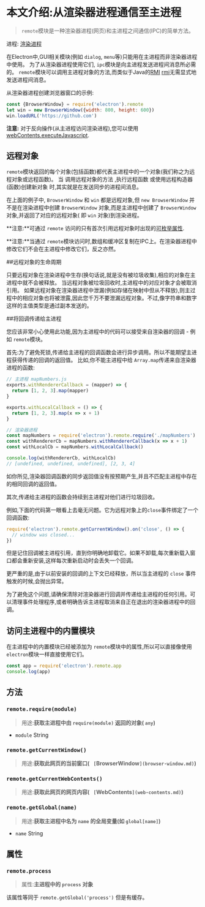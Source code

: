 # 本文介绍:从渲染器进程通信至主进程

> `remote`模块是一种渲染器进程(网页)和主进程之间通信(IPC)的简单方法。

进程: [渲染进程](../glossary.md#renderer-process)      

在Electron中,GUI相关模块(例如 `dialog`, `menu`等)只能用在主进程而非渲染器进程中使用。
为了从渲染器进程使用它们, `ipc`模块是向主进程发送进程间消息所必需的。
 `remote`模块可以调用主进程对象的方法,而类似于Java的[RMI] [rmi]无需显式地发送进程间消息。

从渲染器进程创建浏览器窗口的示例:

```JavaScript
const {BrowserWindow} = require('electron').remote
let win = new BrowserWindow({width: 800, height: 600})
win.loadURL('https://github.com')
```

 **注意:** 对于反向操作(从主进程访问渲染进程),您可以使用[webContents.executeJavascript](web-contents.md#contentsexecutejavascriptcode-usergesture-callback).

## 远程对象

 `remote`模块返回的每个对象(包括函数)都代表主进程中的一个对象(我们称之为远程对象或远程函数)。
当 调用远程对象的方法 ,执行远程函数 或使用远程构造器(函数)创建新对象 时,其实就是在发送同步的进程间消息。

在上面的例子中, `BrowserWindow` 和 `win` 都是远程对象,但 `new BrowserWindow` 并不是在渲染进程中创建 `BrowserWindow` 对象,而是主进程中创建了 `BrowserWindow` 对象,并返回了对应的远程对象( 即 `win` 对象)到渲染进程。

**注意:**可通过 `remote` 访问的只有首次引用远程对象时出现的[可枚举属性][enumerable-properties].       

**注意:**当通过 `remote`模块访问时,数组和缓冲区复制在IPC上。在渲染器进程中修改它们不会在主进程中修改它们，反之亦然。

##远程对象的生命周期

只要远程对象在渲染进程中生存(换句话说,就是没有被垃圾收集),相应的对象在主进程中就不会被释放。
当远程对象被垃圾回收时,主进程中的对应对象才会被取消引用。
如果远程对象在渲染器进程中泄漏(例如存储在映射中但从不释放),则主过程中的相应对象也将被泄露,因此您千万不要泄漏远程对象。不过,像字符串和数字这样的主值类型是通过副本发送的。

##将回调传递给主进程

您应该非常小心使用此功能,因为主进程中的代码可以接受来自渲染器的回调 - 例如 `remote`模块。

首先:为了避免死锁,传递给主进程的回调函数会进行异步调用。所以不能期望主进程获得传递的回调的返回值。
比如,你不能主进程中给 `Array.map`传递来自渲染器进程的函数:

```JavaScript
// 主进程 mapNumbers.js
exports.withRendererCallback = (mapper) => {
  return [1, 2, 3].map(mapper)
}

exports.withLocalCallback = () => {
  return [1, 2, 3].map(x => x + 1)
}
```


```JavaScript
// 渲染器进程
const mapNumbers = require('electron').remote.require('./mapNumbers')
const withRendererCb = mapNumbers.withRendererCallback(x => x + 1)
const withLocalCb = mapNumbers.withLocalCallback()

console.log(withRendererCb, withLocalCb)
// [undefined, undefined, undefined], [2, 3, 4]
```

如你所见,渲染器回调函数的同步返回值没有按预期产生,并且不匹配主进程中存在的相同回调的返回值。

其次,传递给主进程的函数会持续到主进程对他们进行垃圾回收。

例如,下面的代码第一眼看上去毫无问题。它为远程对象上的`close`事件绑定了一个回调函数:

```JavaScript
require('electron').remote.getCurrentWindow().on('close', () => {
  // window was closed...
})
```

但是记住回调被主进程引用，直到你明确地卸载它。如果不卸载,每次重新载入窗口都会重新安装,这样每次重新启动时会丢失一个回调。

更严重的是,由于以前安装的回调的上下文已经释放，所以当主进程的 `close` 事件触发的时候,会抛出异常。

为了避免这个问题,请确保清除对渲染器进行回调并传递给主进程的任何引用。可以清理事件处理程序,或者明确告诉主进程取消来自正在退出的渲染器进程中的回调。

## 访问主进程中的内置模块

在主进程中的内置模块已经被添加为 `remote`模块中的属性,所以可以直接像使用 `electron`模块一样直接使用它们。
```JavaScript
const app = require('electron').remote.app
console.log(app)
```

## 方法

### `remote.require(module)`
> 用途:**获取主进程中由 `require(module)` 返回的对象( `any`)**

* `module` String

### `remote.getCurrentWindow()`
> 用途:**获取此网页的当前窗口( ` [`BrowserWindow`](browser-window.md)`)**

### `remote.getCurrentWebContents()`
> 用途:**获取此网页的网页内容( ` [`WebContents`](web-contents.md)`)**

### `remote.getGlobal(name)`
> 用途:**获取主进程中名为 `name` 的全局变量(如 `global[name]`)**

* `name` String

## 属性

### `remote.process`
> 属性:**主进程中的 `process` 对象**

该属性等同于 `remote.getGlobal('process')` 但是有缓存。

[rmi]: http://en.wikipedia.org/wiki/Java_remote_method_invocation
[enumerable-properties]: https://developer.mozilla.org/en-US/docs/Web/JavaScript/Enumerability_and_ownership_of_properties